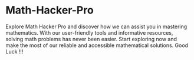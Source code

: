 # Math-Hacker-Pro
Explore Math Hacker Pro and discover how we can assist you in mastering mathematics. With our user-friendly tools and informative resources, solving math problems has never been easier. Start exploring now and make the most of our reliable and accessible mathematical solutions. Good Luck !!!

